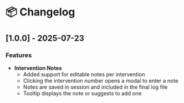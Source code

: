 # 📦 Changelog

## [1.0.0] - 2025-07-23

### Features

- **Intervention Notes**
    - Added support for editable notes per intervention
    - Clicking the intervention number opens a modal to enter a note
    - Notes are saved in session and included in the final log file
    - Tooltip displays the note or suggests to add one
